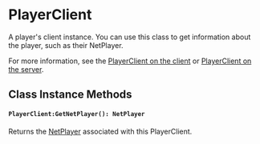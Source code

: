 # PlayerClient

A player's client instance. You can use this class to get information about the player, such as their NetPlayer.

For more information, see the [PlayerClient on the client](/client-api/player-client) or [PlayerClient on the server](/server-api/player-client).


## Class Instance Methods

#### `PlayerClient:GetNetPlayer(): NetPlayer`

Returns the [NetPlayer](/client-api/netplayer) associated with this PlayerClient.